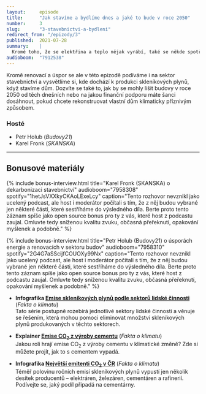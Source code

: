 ```yaml
---
layout:     episode
title:      "Jak stavíme a bydlíme dnes a jaké to bude v roce 2050"
number:     3
slug:       "3-stavebnictvi-a-bydleni"
redirect_from: "/epizody/3"
published:  2021-07-28
summary:    |
  Kromě toho, že se elektřina a teplo nějak vyrábí, také se někde spotřebovávají. Mimo průmysl je to převážně sektor budov a stavebnictví. Hodně energie můžeme ušetřit prostě tím, že starší budovy efektivně renovujeme a jejich spotřeba díky tomu výrazně poklesne.
audioboom:  "7912538"
---
```

Kromě renovací a úspor se ale v této epizodě podíváme i na sektor stavebnictví a vysvětlíme si, kde dochází k produkci skleníkových plynů, když stavíme dům. Dozvíte se také to, jak by se mohly lišit budovy v roce 2050 od těch dnešních nebo na jakou finanční podporu máte šanci dosáhnout, pokud chcete rekonstruovat vlastní dům klimaticky příznivým způsobem.

### Hosté

* Petr Holub (_Budovy21_)
* Karel Fronk (_SKANSKA_)

---

## Bonusové materiály

<div class="bonus-material" markdown="1">

{% include bonus-interview.html
  title="Karel Fronk (SKANSKA) o dekarbonizaci stavebnictví"
  audioboom="7958308"
  spotify="1hetJsVXXkyCKAoLExeLcy"
  caption="Tento rozhovor nevznikl jako ucelený podcast, ale host i moderátor počítali s tím, že z něj budou vybrané jen některé části, které sestříháme do výsledného díla. Berte proto tento záznam spíše jako open source bonus pro ty z vás, které host z podcastu zaujal. Omluvte tedy sníženou kvalitu zvuku, občasná přeřeknutí, opakování myšlenek a podobně."
%}

{% include bonus-interview.html
  title="Petr Holub (Budovy21) o úsporách energie a renovacích v sektoru budov"
  audioboom="7958310"
  spotify="2G4G7aSScijfCOUOXy99Nx"
  caption="Tento rozhovor nevznikl jako ucelený podcast, ale host i moderátor počítali s tím, že z něj budou vybrané jen některé části, které sestříháme do výsledného díla. Berte proto tento záznam spíše jako open source bonus pro ty z vás, které host z podcastu zaujal. Omluvte tedy sníženou kvalitu zvuku, občasná přeřeknutí, opakování myšlenek a podobně."
%}

* **Infografika [Emise skleníkových plynů podle sektorů lidské činnosti](https://faktaoklimatu.cz/infografiky/emise-cr-detail)** (_Fakta o klimatu_)  
  Tato série postupně rozebírá jednotlivé sektory lidské činnosti a věnuje se řešením, která mohou pomoci eliminovat množství skleníkových plynů produkovaných v těchto sektorech.

* **Explainer [Emise CO<sub>2</sub> z výroby cementu](https://faktaoklimatu.cz/explainery/emise-vyroba-cementu)** (_Fakta o klimatu_)  
  Jakou roli hrají emise CO<sub>2</sub> z výroby cementu v klimatické změně? Zde si můžete projít, jak to s cementem vypadá.

* **Infografika [Největší emitenti CO<sub>2</sub> v ČR](https://faktaoklimatu.cz/infografiky/nejvetsi-emitenti-cr?q=cement)** (_Fakta o klimatu_)  
  Téměř polovinu ročních emisí skleníkových plynů vypustí jen několik desítek producentů – elektráren, železáren, cementáren a rafinerií. Podívejte se, jaký podíl připadá na cementárny.

</div>
